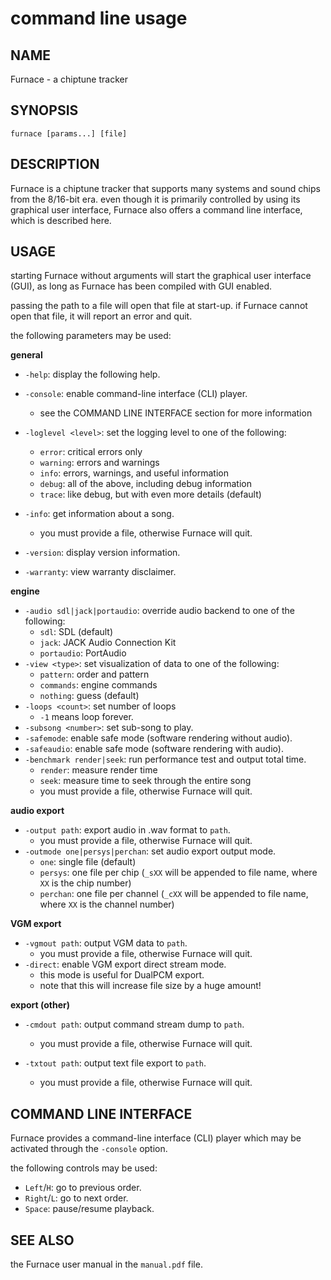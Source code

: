 # command line usage

## NAME

Furnace - a chiptune tracker

## SYNOPSIS

`furnace [params...] [file]`

## DESCRIPTION

Furnace is a chiptune tracker that supports many systems and sound chips from the 8/16-bit era.
even though it is primarily controlled by using its graphical user interface, Furnace also offers a command line interface, which is described here.

## USAGE

starting Furnace without arguments will start the graphical user interface (GUI), as long as Furnace has been compiled with GUI enabled.

passing the path to a file will open that file at start-up. if Furnace cannot open that file, it will report an error and quit.

the following parameters may be used:

**general**

- `-help`: display the following help.
- `-console`: enable command-line interface (CLI) player.
  - see the COMMAND LINE INTERFACE section for more information
- `-loglevel <level>`: set the logging level to one of the following:
  - `error`: critical errors only
  - `warning`: errors and warnings
  - `info`: errors, warnings, and useful information
  - `debug`: all of the above, including debug information
  - `trace`: like debug, but with even more details (default)

- `-info`: get information about a song.
  - you must provide a file, otherwise Furnace will quit.

- `-version`: display version information.
- `-warranty`: view warranty disclaimer.

**engine**

- `-audio sdl|jack|portaudio`: override audio backend to one of the following:
  - `sdl`: SDL (default)
  - `jack`: JACK Audio Connection Kit
  - `portaudio`: PortAudio
- `-view <type>`: set visualization of data to one of the following:
  - `pattern`: order and pattern
  - `commands`: engine commands
  - `nothing`: guess (default)
- `-loops <count>`: set number of loops
  - `-1` means loop forever.
- `-subsong <number>`: set sub-song to play.
- `-safemode`: enable safe mode (software rendering without audio).
- `-safeaudio`: enable safe mode (software rendering with audio).
- `-benchmark render|seek`: run performance test and output total time.
  - `render`: measure render time
  - `seek`: measure time to seek through the entire song
  - you must provide a file, otherwise Furnace will quit.

**audio export**

- `-output path`: export audio in .wav format to `path`.
  - you must provide a file, otherwise Furnace will quit.
- `-outmode one|persys|perchan`: set audio export output mode.
  - `one`: single file (default)
  - `persys`: one file per chip (`_sXX` will be appended to file name, where `XX` is the chip number)
  - `perchan`: one file per channel (`_cXX` will be appended to file name, where `XX` is the channel number)

**VGM export**

- `-vgmout path`: output VGM data to `path`.
  - you must provide a file, otherwise Furnace will quit.
- `-direct`: enable VGM export direct stream mode.
  - this mode is useful for DualPCM export.
  - note that this will increase file size by a huge amount!

**export (other)**

- `-cmdout path`: output command stream dump to `path`.
  - you must provide a file, otherwise Furnace will quit.

- `-txtout path`: output text file export to `path`.
  - you must provide a file, otherwise Furnace will quit.

## COMMAND LINE INTERFACE

Furnace provides a command-line interface (CLI) player which may be activated through the `-console` option.

the following controls may be used:

- `Left`/`H`: go to previous order.
- `Right`/`L`: go to next order.
- `Space`: pause/resume playback.

## SEE ALSO

the Furnace user manual in the `manual.pdf` file.

